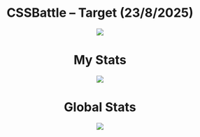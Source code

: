 <h1 align="center">CSSBattle – Target (23/8/2025)</h1>

<p align="center">
  <img src="https://firebasestorage.googleapis.com/v0/b/cssbattleapp.appspot.com/o/user%2Fe6YbeBahWNPT7VpE2rE2p85byxa2%2Ftargets%2Ftarget_JPeZRyq@2x.png?alt=media">
</p>

<h1 align="center">My Stats</h1>

<p align="center">
  <img src="https://github.com/user-attachments/assets/32d921e9-ff81-4d15-ad28-d915371f1155">
</p>

<h1 align="center">Global Stats</h1>

<p align="center">
  <img src="https://github.com/user-attachments/assets/4b23599a-7739-411a-9338-47f0b6b0af49">
</p>
